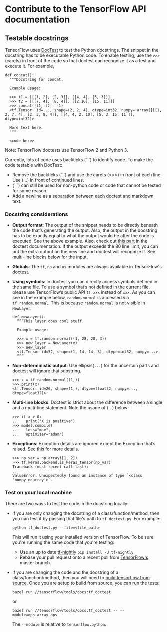# Contribute to the TensorFlow API documentation

## Testable docstrings

TensorFlow uses [DocTest](https://docs.python.org/3/library/doctest.html) to
test the Python docstrings. The snippet in the docstring has to be executable
Python code. To enable testing, use the `>>>` (carets) in front of the code so
that doctest can recognize it as a test and execute it. For example,

```
def concat():
  """Docstring for concat.

  Example usage:

  >>> t1 = [[[1, 2], [2, 3]], [[4, 4], [5, 3]]]
  >>> t2 = [[[7, 4], [8, 4]], [[2,10], [15, 11]]]
  >>> concat([t1, t2], -1)
  <tf.Tensor: id=..., shape=(2, 2, 4), dtype=int32, numpy= array([[[1, 2, 7, 4], [2, 3, 8, 4]], [[4, 4, 2, 10], [5, 3, 15, 11]]], dtype=int32)>

  More text here.
  """

  <code here>
```

Note: TensorFlow doctests use TensorFlow 2 and Python 3.

Currently, lots of code uses backticks (```) to identify code. To make the code
testable with DocTest:

*   Remove the backticks (```) and use the carets (>>>) in front of each line.
    Use (...) in front of continued lines.
*   (```) can still be used for non-python code or code that cannot be tested
    for some reason.
*   Add a newline as a separation between each doctest and markdown text.

### Docstring considerations

*   **Output format**: The output of the snippet needs to be directly beneath
    the code that’s generating the output. Also, the output in the docstring has
    to be exactly equal to what the output would be after the code is executed.
    See the above example. Also, check out
    [this part](https://docs.python.org/3/library/doctest.html#warnings) in the
    doctest documentation. If the output exceeds the 80 line limit, you can put
    the extra output on the new line and doctest will recognize it. See
    multi-line blocks below for the input.
*   **Globals**: The `tf`, `np` and `os` modules are always available in
    TensorFlow's doctest.
*   **Using symbols**: In doctest you can directly access symbols defined in the
    same file. To use a symbol that’s not defined in the current file, please
    use TensorFlow’s public API `tf.xxx` instead of `xxx`. As you can see in the
    example below, `random.normal` is accessed via `tf.random.normal`. This is
    because `random.normal` is not visible in `NewLayer`.

    ```
    def NewLayer():
      “””This layer does cool stuff.

      Example usage:

      >>> x = tf.random.normal((1, 28, 28, 3))
      >>> new_layer = NewLayer(x)
      >>> new_layer
      <tf.Tensor id=52, shape=(1, 14, 14, 3), dtype=int32, numpy=...>
      “””
    ```

*   **Non-deterministic output**: Use ellipsis(`...`) for the uncertain parts
    and doctest will ignore that substring.

    ```
    >>> x = tf.random.normal((1,))
    >>> print(x)
    <tf.Tensor: id=26, shape=(1,), dtype=float32, numpy=..., dtype=float32)>
    ```

*   **Multi-line blocks**: Doctest is strict about the difference between a
    single and a multi-line statement. Note the usage of (...) below:

    ```
    >>> if x > 0:
    ...   print("X is positive")
    >>> model.compile(
    ...   loss="mse",
    ...   optimizer="adam")
    ```

*   **Exceptions**: Exception details are ignored except the Exception that’s
    raised. See
    [this](https://docs.python.org/3/library/doctest.html#doctest.IGNORE_EXCEPTION_DETAIL)
    for more details.

    ```
    >>> np_var = np.array([1, 2])
    >>> tf.keras.backend.is_keras_tensor(np_var)
    Traceback (most recent call last):
    ...
    ValueError: Unexpectedly found an instance of type `<class 'numpy.ndarray'>`.
    ```

### Test on your local machine

There are two ways to test the code in the docstring locally:

*   If you are only changing the docstring of a class/function/method, then you
    can test it by passing that file's path to `tf_doctest.py`. For example:

    <pre class="prettyprint lang-bsh">
    <code class="devsite-terminal">python tf_doctest.py --file=&lt;file_path&gt;</code>
    </pre>

    This will run it using your installed version of TensorFlow. To be sure
    you're running the same code that you're testing:

    *   Use an up to date [tf-nightly](https://pypi.org/project/tf-nightly/)
        `pip install -U tf-nightly`
    *   Rebase your pull request onto a recent pull from
        [TensorFlow's](https://github.com/tensorflow/tensorflow) master branch.
*   If you are changing the code and the docstring of a class/function/method,
    then you will need to
    [build tensorflow from source](../../install/source.md). Once you are setup
    to build from source, you can run the tests:

    <pre class="prettyprint lang-bsh">
    <code class="devsite-terminal">bazel run //tensorflow/tools/docs:tf_doctest</code>
    </pre>

    or

    <pre class="prettyprint lang-bsh">
    <code class="devsite-terminal">bazel run //tensorflow/tools/docs:tf_doctest -- --module=ops.array_ops</code>
    </pre>

    The `--module` is relative to `tensorflow.python`.
